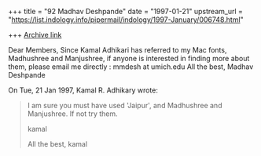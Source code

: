 +++
title = "92 Madhav Deshpande"
date = "1997-01-21"
upstream_url = "https://list.indology.info/pipermail/indology/1997-January/006748.html"

+++
[Archive link](https://list.indology.info/pipermail/indology/1997-January/006748.html)

Dear Members,
	Since Kamal Adhikari has referred to my Mac fonts, Madhushree and
Manjushree, if anyone is interested in finding more about them, please
email me directly : mmdesh at umich.edu
	All the best,
					Madhav Deshpande

On Tue, 21 Jan 1997, Kamal R. Adhikary wrote:

> I am sure you must have used 'Jaipur', and Madhushree and Manjushree.   If
> not try them.
> 
> kamal
> 
> All the best,
> kamal
> 
> 
> 
> 





